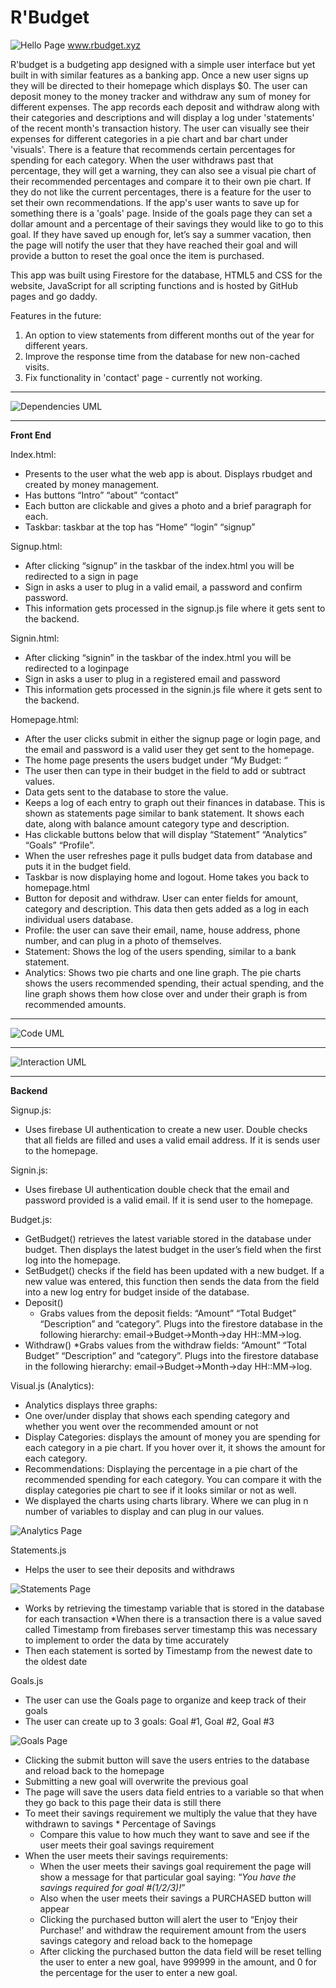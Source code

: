 # R'Budget
![Hello Page](https://i.imgur.com/dZNVa7q.png)
www.rbudget.xyz

R'budget is a budgeting app designed with a simple user interface but yet built in with similar features as a banking app. Once a new user signs up they will be directed to their homepage which displays $0. The user can deposit money to the money tracker and withdraw any sum of money for different expenses. The app records each deposit and withdraw along with their categories and descriptions and will display a log under 'statements' of the recent month's transaction history. The user can visually see their expenses for different categories in a pie chart and bar chart under 'visuals'. There is a feature that recommends certain percentages for spending for each category. When the user withdraws past that percentage, they will get a warning, they can also see a visual pie chart of their recommended percentages and compare it to their own pie chart. If they do not like the current percentages, there is a feature for the user to set their own recommendations. If the app's user wants to save up for something there is a 'goals' page. Inside of the goals page they can set a dollar amount and a percentage of their savings they would like to go to this goal. If they have saved up enough for, let’s say a summer vacation, then the page will notify the user that they have reached their goal and will provide a button to reset the goal once the item is purchased.

This app was built using Firestore for the database, HTML5 and CSS for the website, JavaScript for all scripting functions and is hosted by GitHub pages and go daddy.

Features in the future: 
1. An option to view statements from different months out of the year for different years.
2. Improve the response time from the database for new non-cached visits. 
3. Fix functionality in 'contact' page - currently not working.
_________________________________
![Dependencies UML](https://i.imgur.com/QJ1owtI.png)
_________________________________
**Front End**

Index.html:
* Presents to the user what the web app is about. Displays rbudget and created by money management.
* Has buttons “Intro” “about” “contact”
* Each button are clickable and gives a photo and a brief paragraph for each.
* Taskbar: taskbar at the top has “Home” “login” “signup”

Signup.html:
* After clicking “signup” in the taskbar of the index.html you will be redirected to a sign in page
* Sign in asks a user to plug in a valid email, a password and confirm password.
* This information gets processed in the signup.js file where it gets sent to the backend.

Signin.html:
* After clicking “signin” in the taskbar of the index.html you will be redirected to a loginpage
* Sign in asks a user to plug in a registered email and password
* This information gets processed in the signin.js file where it gets sent to the backend.

Homepage.html:
* After the user clicks submit in either the signup page or login page, and the email and password is a valid user they get sent to the homepage.
* The home page presents the users budget under “My Budget: “
* The user then can type in their budget in the field to add or subtract values. 
* Data gets sent to the database to store the value.
* Keeps a log of each entry to graph out their finances in database. This is shown as statements page similar to bank statement. It shows each date, along with balance amount category type and description.
*	Has clickable buttons below that will display “Statement” “Analytics” “Goals” “Profile”. 
*	When the user refreshes page it pulls budget data from database and puts it in the budget field. 
*	Taskbar is now displaying home and logout. Home takes you back to homepage.html
*	Button for deposit and withdraw. User can enter fields for amount, category and description. This data then gets added as a log in each individual users database. 
*	Profile: the user can save their email, name, house address, phone number, and can plug in a photo of themselves.
*	Statement: Shows the log of the users spending, similar to a bank statement.
*	Analytics: Shows two pie charts and one line graph. The pie charts shows the users recommended spending, their actual spending, and the line graph shows them how close over and under their graph is from recommended amounts.
_________________________________________
![Code UML](https://i.imgur.com/aZZ5RbV.png)
_________________________________________
![Interaction UML](https://i.imgur.com/wcM5aZ6.png)
_________________________________________
**Backend**

Signup.js:
* Uses firebase UI authentication to create a new user. Double checks that all fields are filled and uses a valid email address. If it is sends user to the homepage.

Signin.js:
* Uses firebase UI authentication double check that the email and password provided is a valid email. If it is send user to the homepage.

Budget.js:
* GetBudget() retrieves the latest variable stored in the database under budget. Then displays the latest budget in the user’s field when the first log into the homepage.
* SetBudget() checks if the field has been updated with a new budget. If a new value was entered, this function then sends the data from the field into a new log entry for budget inside of the database. 
* Deposit()
  * Grabs values from the deposit fields: “Amount” “Total Budget” “Description”  and “category”. Plugs into the firestore database in the following hierarchy: email->Budget->Month->day HH::MM->log.
* Withdraw()
  *Grabs values from the withdraw fields: “Amount” “Total Budget” “Description”  and “category”. Plugs into the firestore database in the following hierarchy: email->Budget->Month->day HH::MM->log.

Visual.js (Analytics):
*	Analytics displays three graphs:
  * One over/under display that shows each spending category and whether you went over the recommended amount or not
  * Display Categories: displays the amount of money you are spending for each category in a pie chart. If you hover over it, it shows the amount for each category.
  * Recommendations: Displaying the percentage in a pie chart of the recommended spending for each category. You can compare it with the display categories pie chart   to see if it looks similar or not as well. 
  * We displayed the charts using charts library. Where we can plug in n number of variables to display and can plug in our values. 

![Analytics Page](https://i.imgur.com/IMEY18G.png)

 Statements.js
* Helps the user to see their deposits and withdraws

![Statements Page](https://i.imgur.com/V04l3vm.png)

* Works by retrieving the timestamp variable that is stored in the database for each transaction
*When there is a transaction there is a value saved called Timestamp from firebases server timestamp this was necessary to implement to order the data by time accurately 
* Then each statement is sorted by Timestamp from the newest date to the oldest date

Goals.js
* The user can use the Goals page to organize and keep track of their goals
* The user can create up to 3 goals: Goal #1, Goal #2, Goal #3

![Goals Page](https://i.imgur.com/AcRRmTS.png)
  
* Clicking the submit button will save the users entries to the database and reload back to the homepage
* Submitting a new goal will overwrite the previous goal
* The page will save the users data field entries to a variable so that when they go back to this page their data is still there
* To meet their savings requirement we multiply the value that they have withdrawn to savings * Percentage of Savings 
  * Compare this value to how much they want to save and see if the user meets their goal savings requirement
* When the user meets their savings requirements:
  * When the user meets their savings goal requirement the page will show a message for that particular goal saying: “*You have the savings required for goal #(1/2/3)!*”
  * Also when the user meets their savings a PURCHASED button will appear 
  * Clicking the purchased button will  alert the user to “Enjoy their Purchase!’ and withdraw the requirement amount from the users savings category and reload back to the homepage
  * After clicking the purchased button the data field will be reset telling the user to enter a new goal, have 999999 in the amount, and 0 for the percentage for the user to enter a new goal.
